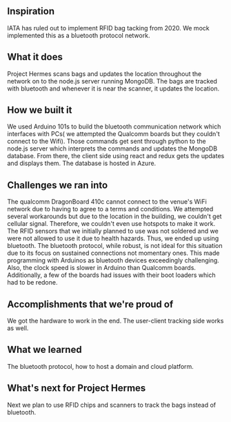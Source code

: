 ## Inspiration

IATA has ruled out to implement RFID bag tacking from 2020. We mock implemented this as a bluetooth protocol network.

## What it does

Project Hermes scans bags and updates the location throughout the network on to the node.js server running MongoDB. The bags are tracked with bluetooth and whenever it is near the scanner, it updates the location.

## How we built it

We used Arduino 101s to build the bluetooth communication network which interfaces with PCs( we attempted the Qualcomm boards but they couldn't connect to the Wifi). Those commands get sent through python to the node.js server which interprets the commands and updates the MongoDB database. From there, the client side using react and redux gets the updates and displays them. The database is hosted in Azure.

## Challenges we ran into

The qualcomm DragonBoard 410c cannot connect to the venue's WiFi network due to having to agree to a terms and conditions. We attempted several workarounds but due to the location in the building, we couldn't get cellular signal. Therefore, we couldn't even use hotspots to make it work. The RFID sensors that we initially planned to use was not soldered and we were not allowed to use it due to health hazards. Thus, we ended up using bluetooth. The bluetooth protocol, while robust, is not ideal for this situation due to its focus on sustained connections not momentary ones. This made programming with Arduinos as bluetooth devices exceedingly challenging. Also, the clock speed is slower  in Arduino than Qualcomm boards. Additionally, a few of the boards had issues with their boot loaders which had to be redone. 

## Accomplishments that we're proud of
We got the hardware to work in the end. The user-client tracking side works as well.

## What we learned
The bluetooth protocol, how to host a domain and cloud platform. 

## What's next for Project Hermes
 Next we plan to use RFID chips and scanners to track the bags instead of bluetooth.